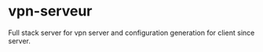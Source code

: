 # vpn-serveur
Full stack server for vpn server and configuration generation for client since server.